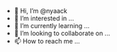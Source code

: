 - 👋 Hi, I’m @nyaack
- 👀 I’m interested in ...
- 🌱 I’m currently learning ...
- 💞️ I’m looking to collaborate on ...
- 📫 How to reach me ...

<!---
nyaack/nyaack is a ✨ special ✨ repository because its `README.md` (this file) appears on your GitHub profile.
You can click the Preview link to take a look at your changes.
--->
